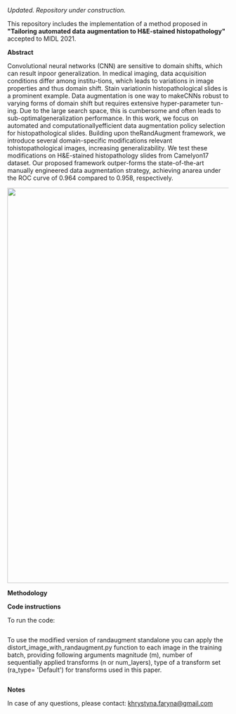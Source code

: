 *Updated. Repository under construction.*

This repository includes the implementation of a method proposed in **"Tailoring automated data augmentation to H&E-stained histopathology"** accepted to MIDL 2021.

**Abstract**

Convolutional neural networks (CNN) are sensitive to domain shifts, which can result inpoor generalization.  In medical imaging, data acquisition conditions differ among institu-tions, which leads to variations in image properties and thus domain shift.  Stain variationin histopathological slides is a prominent example.  Data augmentation is one way to makeCNNs robust to varying forms of domain shift but requires extensive hyper-parameter tun-ing.   Due  to  the  large  search  space,  this  is  cumbersome  and  often  leads  to  sub-optimalgeneralization  performance.   In  this  work,  we  focus  on  automated  and  computationallyefficient data augmentation policy selection for histopathological slides.  Building upon theRandAugment framework, we introduce several domain-specific modifications relevant tohistopathological images, increasing generalizability.  We test these modifications on H&E-stained histopathology slides from Camelyon17 dataset. Our proposed framework outper-forms the state-of-the-art manually engineered data augmentation strategy, achieving anarea under the ROC curve of 0.964 compared to 0.958, respectively.

<div align="center">
    <img src="/he-randaugment/augmentations_new.png" width="900px"</img> 
</div>

**Methodology**

**Code instructions**

To run the code:
``` launch_experiment.py dataset_dir output_dir experiment_tag trial_tag n_epochs batch_size lr randaugment rand_m rand_n ra_type v1_type v2_type t1_type t2_type
```
To use the modified version of randaugment standalone you can apply the distort_image_with_randaugment.py function to each image in the training batch, providing following arguments magnitude (m), number of sequentially applied transforms (n or num_layers), type of a transform set (ra_type= 'Default') for transforms used in this paper. 
``` distort_image_with_randaugment(image, m, n, ra_type)
``` 

**Notes**

In case of any questions, please contact: khrystyna.faryna@gmail.com
